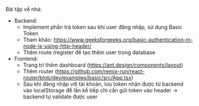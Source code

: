 Bài tập về nhà:

- Backend:
  - Implement phần trả token sau khi user đăng nhập, sử dụng Basic Token
  - Tham khảo: https://www.geeksforgeeks.org/basic-authentication-in-node-js-using-http-header/
  - Thêm route /register để tạo thêm user trong database
- Frontend:
  - Trang trí thêm dashboard (https://ant.design/components/layout)
  - Thêm router (https://github.com/remix-run/react-router/blob/dev/examples/basic/src/App.tsx)
  - Sau khi đăng nhập với tài khoản, lưu token nhận được từ backend vào localStorage để lần kế tiếp chỉ cần gửi token vào header -> backend tự validate được user
